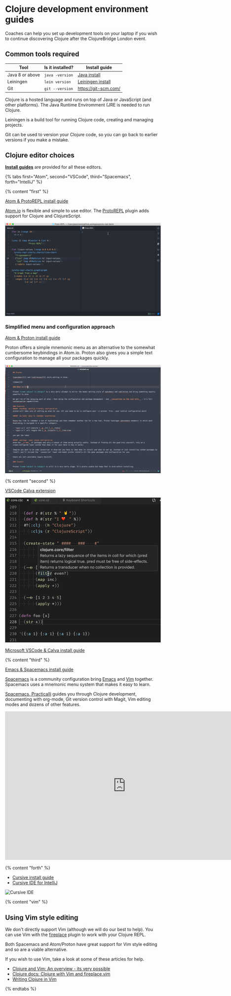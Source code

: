 # Clojure development environment guides

Coaches can help you set up development tools on your laptop if you wish to continue discovering Clojure after the ClojureBridge London event.

## Common tools required

| Tool            | Is it installed? | Install guide                       |
|-----------------|------------------|-------------------------------------|
| Java 8 or above | `java -version`  | [Java install](java.html)           |
| Leiningen       | `lein version`   | [Leiningen install](leiningen.html) |
| Git             | `git --version`  | https://git-scm.com/                |

Clojure is a hosted language and runs on top of Java or JavaScript (and other platforms).  The Java Runtime Enviromment (JRE is needed to run Clojure.

Leiningen is a build tool for running Clojure code, creating and managing projects.

Git can be used to version your Clojure code, so you can go back to earlier versions if you make a mistake.


## Clojure editor choices

**[Install guides](install-guides/index.html)** are provided for all these editors.

<!-- Clojure Editors -->
{% tabs first="Atom", second="VSCode", third="Spacemacs", forth="IntelliJ" %}

<!-- Atom.io and ProtoREPL -->
{% content "first" %}

[Atom & ProtoREPL install guide](install-guides/atom-protorepl.html)


[Atom.io](https://atom.io/) is flexible and simple to use editor.  The [ProtoREPL](https://atom.io/packages/proto-repl) plugin adds support for Clojure and ClojureScript.

![Atom.io and ProtoREPL](/images/atom-protorepl-demo.gif)


### Simplified menu and configuration approach

[Atom & Proton install guide](install-guides/atom-proton.html)

Proton offers a simple mnemonic menu as an alternative to the somewhat cumbersome keybindings in Atom.io.  Proton also gives you a simple text configuration to manage all your packages quickly.

![Atom.io proton-mode demo](/images/atom-proton-mode-demo.gif)


<!-- VSCode and Calva -->
{% content "second" %}

[VSCode Calva extension](https://marketplace.visualstudio.com/items?itemName=cospaia.clojure4vscode)

![VSCode Calva demo](https://github.com/BetterThanTomorrow/calva/raw/master/assets/howto/features.gif)

[Microsoft VSCode & Calva install guide](install-guides/vscode-calva.html)

<!-- Spacemacs -->
{% content "third" %}

[Emacs & Spacemacs install guide](install-guides/emacs-spacemacs.html)

[Spacemacs](https://spacemacs.org/) is a community configuration bring [Emacs](https://www.gnu.org/software/emacs/) and [Vim](https://www.vim.org/) together.  Spacemacs uses a mnemonic menu system that makes it easy to learn.

[Spacemacs, Practicalli](https://practicalli.github.io/spacemacs) guides you through Clojure development, documenting with org-mode, Git version control with Magit, Vim editing modes and dozens of other features.

<iframe width="780" height="480" src="https://www.youtube.com/embed/Uuwg-069NYE" frameborder="0" allow="autoplay; encrypted-media" allowfullscreen></iframe>


<!-- IntelliJ and Cursive -->
{% content "forth" %}

* [Cursive install guide](install-guides/intellij-cursive.html)
* [Cursive IDE for IntelliJ](https://cursive-ide.com/)


![Cursive IDE](https://cursive-ide.com/images/cursive-screenshot.png)


{% content "vim" %}
## Using Vim style editing

We don't directly support Vim (although we will do our best to help). You can use Vim with the [fireplace](https://github.com/tpope/vim-fireplace) plugin to work with your Clojure REPL.

Both Spacemacs and Atom/Proton have great support for Vim style editing and so are a viable alternative.

If you wish to use Vim, take a look at some of these articles for help.

* [Clojure and Vim: An overview - its very possible](https://juxt.pro/blog/posts/vim-1.html)
* [Clojure docs: Clojure with Vim and fireplace.vim](http://clojure-doc.org/articles/tutorials/vim_fireplace.html)
* [Writing Clojure in Vim](https://thoughtbot.com/blog/writing-clojure-in-vim)


{% endtabs %}
<!-- End of Clojure editors -->
